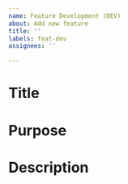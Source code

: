 ```yaml
---
name: Feature Development (DEV)
about: Add new feature
title: ''
labels: feat-dev
assignees: ''

---
```


# Title

# Purpose

# Description
